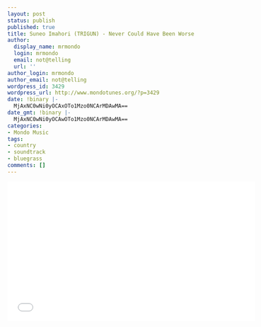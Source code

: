 ```yaml
---
layout: post
status: publish
published: true
title: Suneo Imahori (TRIGUN) - Never Could Have Been Worse
author:
  display_name: mrmondo
  login: mrmondo
  email: not@telling
  url: ''
author_login: mrmondo
author_email: not@telling
wordpress_id: 3429
wordpress_url: http://www.mondotunes.org/?p=3429
date: !binary |-
  MjAxNC0wNi0yOCAxOTo1Mzo0NCArMDAwMA==
date_gmt: !binary |-
  MjAxNC0wNi0yOCAwOTo1Mzo0NCArMDAwMA==
categories:
- Mondo Music
tags:
- country
- soundtrack
- bluegrass
comments: []
---
```

<iframe width="560" height="315" src="//www.youtube.com/embed/7cjEgovupTw" frameborder="0"> </iframe>

